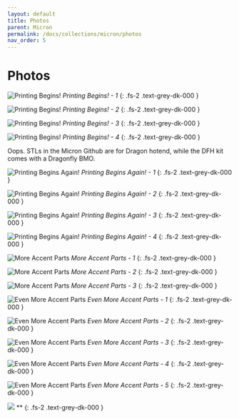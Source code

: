 ```yaml
---
layout: default
title: Photos
parent: Micron
permalink: /docs/collections/micron/photos
nav_order: 5
---
```


# Photos

![Printing Begins!](../../../../assets/images/micron-0-printing-begins-1.jpg)
*Printing Begins! - 1*
{: .fs-2 .text-grey-dk-000 }

![Printing Begins!](../../../../assets/images/micron-0-printing-begins-2.jpg)
*Printing Begins! - 2*
{: .fs-2 .text-grey-dk-000 }

![Printing Begins!](../../../../assets/images/micron-0-printing-begins-3.jpg)
*Printing Begins! - 3*
{: .fs-2 .text-grey-dk-000 }

![Printing Begins!](../../../../assets/images/micron-0-printing-begins-4.jpg)
*Printing Begins! - 4*
{: .fs-2 .text-grey-dk-000 }

Oops. STLs in the Micron Github are for Dragon hotend, while the DFH kit comes with a Dragonfly BMO.

![Printing Begins Again!](../../../../assets/images/micron-1-oops-printing-begins-again-1.jpg)
*Printing Begins Again! - 1*
{: .fs-2 .text-grey-dk-000 }

![Printing Begins Again!](../../../../assets/images/micron-1-oops-printing-begins-again-2.jpg)
*Printing Begins Again! - 2*
{: .fs-2 .text-grey-dk-000 }

![Printing Begins Again!](../../../../assets/images/micron-1-oops-printing-begins-again-3.jpg)
*Printing Begins Again! - 3*
{: .fs-2 .text-grey-dk-000 }

![Printing Begins Again!](../../../../assets/images/micron-1-oops-printing-begins-again-4.jpg)
*Printing Begins Again! - 4*
{: .fs-2 .text-grey-dk-000 }

![More Accent Parts](../../../../assets/images/micron-2-more-accents-1.jpg)
*More Accent Parts - 1*
{: .fs-2 .text-grey-dk-000 }

![More Accent Parts](../../../../assets/images/micron-2-more-accents-2.jpg)
*More Accent Parts - 2*
{: .fs-2 .text-grey-dk-000 }

![More Accent Parts](../../../../assets/images/micron-2-more-accents-3.jpg)
*More Accent Parts - 3*
{: .fs-2 .text-grey-dk-000 }

![Even More Accent Parts](../../../../assets/images/micron-3-even-more-accents-1.jpg)
*Even More Accent Parts - 1*
{: .fs-2 .text-grey-dk-000 }

![Even More Accent Parts](../../../../assets/images/micron-3-even-more-accents-2.jpg)
*Even More Accent Parts - 2*
{: .fs-2 .text-grey-dk-000 }

![Even More Accent Parts](../../../../assets/images/micron-3-even-more-accents-3.jpg)
*Even More Accent Parts - 3*
{: .fs-2 .text-grey-dk-000 }

![Even More Accent Parts](../../../../assets/images/micron-3-even-more-accents-4.jpg)
*Even More Accent Parts - 4*
{: .fs-2 .text-grey-dk-000 }

![Even More Accent Parts](../../../../assets/images/micron-3-even-more-accents-5.jpg)
*Even More Accent Parts - 5*
{: .fs-2 .text-grey-dk-000 }

![](../../../../assets/images/jpg)
**
{: .fs-2 .text-grey-dk-000 }